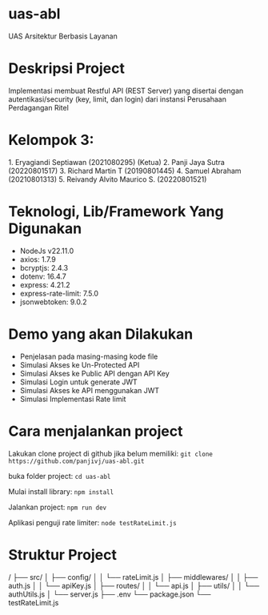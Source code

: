 # uas-abl
UAS Arsitektur Berbasis Layanan

# Deskripsi Project
Implementasi membuat Restful API (REST Server) yang disertai dengan autentikasi/security (key, limit, dan login) dari instansi Perusahaan Perdagangan Ritel 

# Kelompok 3:
1.⁠ ⁠Eryagiandi Septiawan (2021080295) (Ketua)
2.⁠ ⁠Panji Jaya Sutra (20220801517)
3.⁠ ⁠Richard Martin T (20190801445)
4.⁠ ⁠Samuel Abraham (20210801313)
5.⁠ ⁠Reivandy Alvito Maurico S. (20220801521)

# Teknologi, Lib/Framework Yang Digunakan
- NodeJs v22.11.0
- axios: 1.7.9
- bcryptjs: 2.4.3
- dotenv: 16.4.7
- express: 4.21.2
- express-rate-limit: 7.5.0
- jsonwebtoken: 9.0.2

# Demo yang akan Dilakukan
- Penjelasan pada masing-masing kode file
- Simulasi Akses ke Un-Protected API
- Simulasi Akses ke Public API dengan API Key
- Simulasi Login untuk generate JWT
- Simulasi Akses ke API menggunakan JWT
- Simulasi Implementasi Rate limit

# Cara menjalankan project
Lakukan clone project di github jika belum memiliki:
`git clone https://github.com/panjivj/uas-abl.git`

buka folder project:
`cd uas-abl`

Mulai install library:
`npm install`

Jalankan project:
`npm run dev`

Aplikasi penguji rate limiter:
`node testRateLimit.js`

# Struktur Project
/
├── src/
│   ├── config/
│   │   └── rateLimit.js
│   ├── middlewares/
│   │   ├── auth.js
│   │   └── apiKey.js
│   ├── routes/
│   │   └── api.js
│   ├── utils/
│   │   └── authUtils.js
│   └── server.js
├── .env
└── package.json
└── testRateLimit.js